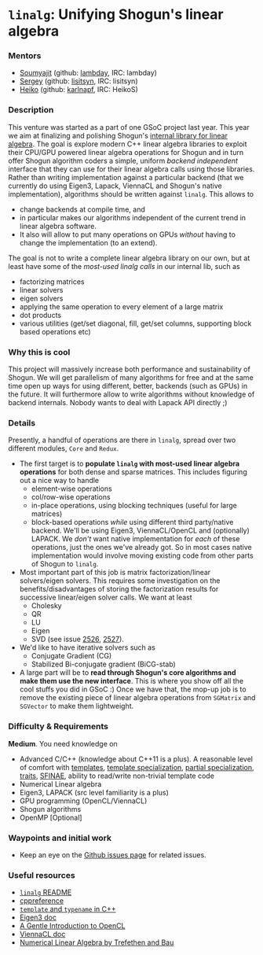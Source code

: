 # `linalg`: Unifying Shogun's linear algebra

### Mentors
 * [Soumyajit](Soumyajit%20De%20[Rahul]) (github: [lambday](https://github.com/lambday), IRC: lambday)
 * [Sergey](Sergey%20Lisitsyn) (github: [lisitsyn](https://github.com/lisitsyn), IRC: lisitsyn)
 * [Heiko](Heiko%20Strathmann) (github: [karlnapf](https://github.com/karlnapf), IRC: HeikoS)

### Description
This venture was started as a part of one GSoC project last year. This year we aim at finalizing and polishing Shogun's [internal library for linear algebra](README_linalg). The goal is explore modern C++ linear algebra libraries to exploit their CPU/GPU powered linear algebra operations for Shogun and in turn offer Shogun algorithm coders a simple, uniform *backend independent* interface that they can use for their linear algebra calls using those libraries. Rather than writing implementation against a particular backend (that we currently do using Eigen3, Lapack, ViennaCL and Shogun's native implementation), algorithms should be written against `linalg`. This allows to
- change backends at compile time, and 
- in particular makes our algorithms independent of the current trend in linear algebra software. 
- It also will allow to put many operations on GPUs *without* having to change the implementation (to an extend).

The goal is not to write a complete linear algebra library on our own, but at least have some of the *most-used linalg calls* in our internal lib, such as
 * factorizing matrices
 * linear solvers
 * eigen solvers
 * applying the same operation to every element of a large matrix
 * dot products
 * various utilities (get/set diagonal, fill, get/set columns, supporting block based operations etc)

### Why this is cool
This project will massively increase both performance and sustainability of Shogun. We will get parallelism of many algorithms for free and at the same time open up ways for using different, better, backends (such as GPUs) in the future. It will furthermore allow to write algorithms without knowledge of backend internals. Nobody wants to deal with Lapack API directly ;)

### Details
Presently, a handful of operations are there in `linalg`, spread over two different modules, `Core` and `Redux`.
 * The first target is to **populate `linalg` with most-used linear algebra operations** for both dense and sparse matrices. This includes figuring out a nice way to handle 
    * element-wise operations
    * col/row-wise operations 
    * in-place operations, using blocking techniques (useful for large matrices)
    * block-based operations 
*while* using different third party/native backend. We'll be using Eigen3, ViennaCL/OpenCL and (optionally) LAPACK. We *don't* want native implementation for *each* of these operations, just the ones we've already got. So in most cases native implementation would involve moving existing code from other parts of Shogun to `linalg`. 
 * Most important part of this job is matrix factorization/linear solvers/eigen solvers. This requires some investigation on the benefits/disadvantages of storing the factorization results for successive linear/eigen solver calls. We want at least 
    * Cholesky
    * QR
    * LU
    * Eigen
    * SVD
(see issue [2526](https://github.com/shogun-toolbox/shogun/issues/2526), [2527](https://github.com/shogun-toolbox/shogun/issues/2527)).
 * We'd like to have iterative solvers such as 
    * Conjugate Gradient (CG)
    * Stabilized Bi-conjugate gradient (BiCG-stab)
 * A large part will be to **read through Shogun's core algorithms and make them use the new interface**. This is where you show off all the cool stuffs you did in GSoC :) Once we have that, the mop-up job is to remove the existing piece of linear algebra operations from `SGMatrix` and `SGVector` to make them lightweight.

### Difficulty & Requirements
**Medium**. You need knowledge on
 * Advanced C/C++ (knowledge about C++11 is a plus). A reasonable level of comfort with [templates](http://en.cppreference.com/w/cpp/language/templates), [template specialization](http://en.cppreference.com/w/cpp/language/template_specialization), [partial specialization](http://en.cppreference.com/w/cpp/language/partial_specialization), [traits](http://accu.org/index.php/journals/442), [SFINAE](http://en.cppreference.com/w/cpp/language/sfinae), ability to read/write non-trivial template code
 * Numerical Linear algebra
 * Eigen3, LAPACK (src level familiarity is a plus)
 * GPU programming (OpenCL/ViennaCL)
 * Shogun algorithms
 * OpenMP [Optional]

### Waypoints and initial work
 * Keep an eye on the [Github issues page](https://github.com/shogun-toolbox/shogun/issues) for related issues.

### Useful resources
 * [`linalg` README](https://github.com/shogun-toolbox/shogun/wiki/README_linalg)
 * [cppreference](http://en.cppreference.com/w/)
 * [`template` and `typename` in C++](http://eigen.tuxfamily.org/dox/TopicTemplateKeyword.html)
 * [Eigen3 doc](http://eigen.tuxfamily.org/dox/index.html)
 * [A Gentle Introduction to OpenCL](http://www.drdobbs.com/parallel/a-gentle-introduction-to-opencl/231002854)
 * [ViennaCL doc](http://viennacl.sourceforge.net/doc/)
 * [Numerical Linear Algebra by Trefethen and Bau](https://javierolivares.files.wordpress.com/2009/04/numerical-linear-algebra-trefethenbau.pdf)